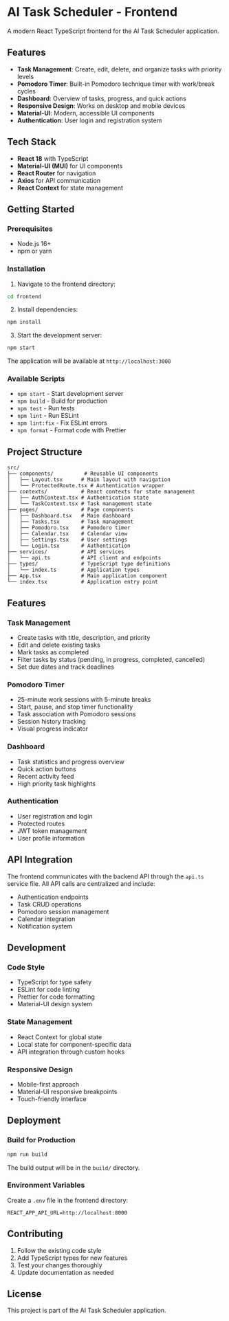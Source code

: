 # AI Task Scheduler - Frontend

A modern React TypeScript frontend for the AI Task Scheduler application.

## Features

- **Task Management**: Create, edit, delete, and organize tasks with priority levels
- **Pomodoro Timer**: Built-in Pomodoro technique timer with work/break cycles
- **Dashboard**: Overview of tasks, progress, and quick actions
- **Responsive Design**: Works on desktop and mobile devices
- **Material-UI**: Modern, accessible UI components
- **Authentication**: User login and registration system

## Tech Stack

- **React 18** with TypeScript
- **Material-UI (MUI)** for UI components
- **React Router** for navigation
- **Axios** for API communication
- **React Context** for state management

## Getting Started

### Prerequisites

- Node.js 16+ 
- npm or yarn

### Installation

1. Navigate to the frontend directory:
```bash
cd frontend
```

2. Install dependencies:
```bash
npm install
```

3. Start the development server:
```bash
npm start
```

The application will be available at `http://localhost:3000`

### Available Scripts

- `npm start` - Start development server
- `npm build` - Build for production
- `npm test` - Run tests
- `npm lint` - Run ESLint
- `npm lint:fix` - Fix ESLint errors
- `npm format` - Format code with Prettier

## Project Structure

```
src/
├── components/          # Reusable UI components
│   ├── Layout.tsx      # Main layout with navigation
│   └── ProtectedRoute.tsx # Authentication wrapper
├── contexts/           # React contexts for state management
│   ├── AuthContext.tsx # Authentication state
│   └── TaskContext.tsx # Task management state
├── pages/              # Page components
│   ├── Dashboard.tsx   # Main dashboard
│   ├── Tasks.tsx       # Task management
│   ├── Pomodoro.tsx    # Pomodoro timer
│   ├── Calendar.tsx    # Calendar view
│   ├── Settings.tsx    # User settings
│   └── Login.tsx       # Authentication
├── services/           # API services
│   └── api.ts          # API client and endpoints
├── types/              # TypeScript type definitions
│   └── index.ts        # Application types
├── App.tsx             # Main application component
└── index.tsx           # Application entry point
```

## Features

### Task Management
- Create tasks with title, description, and priority
- Edit and delete existing tasks
- Mark tasks as completed
- Filter tasks by status (pending, in progress, completed, cancelled)
- Set due dates and track deadlines

### Pomodoro Timer
- 25-minute work sessions with 5-minute breaks
- Start, pause, and stop timer functionality
- Task association with Pomodoro sessions
- Session history tracking
- Visual progress indicator

### Dashboard
- Task statistics and progress overview
- Quick action buttons
- Recent activity feed
- High priority task highlights

### Authentication
- User registration and login
- Protected routes
- JWT token management
- User profile information

## API Integration

The frontend communicates with the backend API through the `api.ts` service file. All API calls are centralized and include:

- Authentication endpoints
- Task CRUD operations
- Pomodoro session management
- Calendar integration
- Notification system

## Development

### Code Style
- TypeScript for type safety
- ESLint for code linting
- Prettier for code formatting
- Material-UI design system

### State Management
- React Context for global state
- Local state for component-specific data
- API integration through custom hooks

### Responsive Design
- Mobile-first approach
- Material-UI responsive breakpoints
- Touch-friendly interface

## Deployment

### Build for Production
```bash
npm run build
```

The build output will be in the `build/` directory.

### Environment Variables
Create a `.env` file in the frontend directory:
```
REACT_APP_API_URL=http://localhost:8000
```

## Contributing

1. Follow the existing code style
2. Add TypeScript types for new features
3. Test your changes thoroughly
4. Update documentation as needed

## License

This project is part of the AI Task Scheduler application. 